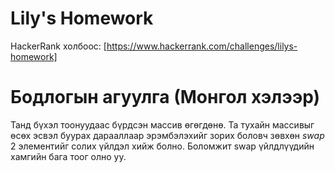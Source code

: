 # Lily's Homework

HackerRank холбоос: [https://www.hackerrank.com/challenges/lilys-homework]

# Бодлогын агуулга (Монгол хэлээр)

Танд бүхэл тоонуудаас бүрдсэн массив өгөгдөнө. Та тухайн массивыг өсөх эсвэл буурах дарааллаар эрэмбэлэхийг зорих боловч зөвхөн *swap* 2 элементийг солих үйлдэл хийж болно. Боломжит swap үйлдлүүдийн хамгийн бага тоог олно уу.